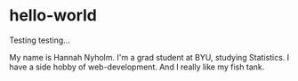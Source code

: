 # hello-world
Testing testing...

My name is Hannah Nyholm. I'm a grad student at BYU, studying Statistics. I have a side hobby of web-development. And I really like my fish tank.
